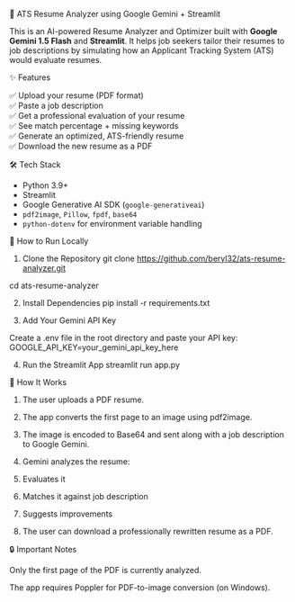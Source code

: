  🧠 ATS Resume Analyzer using Google Gemini + Streamlit

This is an AI-powered Resume Analyzer and Optimizer built with **Google Gemini 1.5 Flash** and **Streamlit**. It helps job seekers tailor their resumes to job descriptions by simulating how an Applicant Tracking System (ATS) would evaluate resumes.

✨ Features

✅ Upload your resume (PDF format)  
✅ Paste a job description  
✅ Get a professional evaluation of your resume  
✅ See match percentage + missing keywords  
✅ Generate an optimized, ATS-friendly resume  
✅ Download the new resume as a PDF

 🛠 Tech Stack

- Python 3.9+
- Streamlit
- Google Generative AI SDK (`google-generativeai`)
- `pdf2image`, `Pillow`, `fpdf`, `base64`
- `python-dotenv` for environment variable handling


🚀 How to Run Locally

 1. Clone the Repository
 git clone https://github.com/beryl32/ats-resume-analyzer.git

 cd ats-resume-analyzer

2. Install Dependencies
pip install -r requirements.txt

3. Add Your Gemini API Key

Create a .env file in the root directory and paste your API key:
GOOGLE_API_KEY=your_gemini_api_key_here

4. Run the Streamlit App
streamlit run app.py


🧠 How It Works

1. The user uploads a PDF resume.

2. The app converts the first page to an image using pdf2image.

3. The image is encoded to Base64 and sent along with a job description to Google Gemini.

4. Gemini analyzes the resume:

5. Evaluates it

6. Matches it against job description

7. Suggests improvements

8. The user can download a professionally rewritten resume as a PDF.



🔒 Important Notes

 Only the first page of the PDF is currently analyzed.

 The app requires Poppler for PDF-to-image conversion (on Windows).


